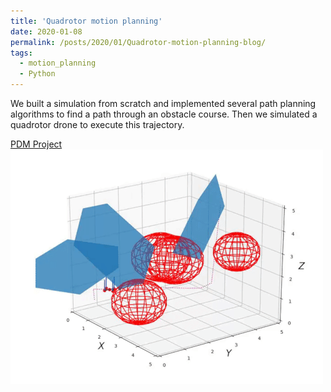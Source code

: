 ```yaml
---
title: 'Quadrotor motion planning'
date: 2020-01-08
permalink: /posts/2020/01/Quadrotor-motion-planning-blog/
tags:
  - motion_planning
  - Python
---
```


We built a simulation from scratch and implemented several path planning algorithms to find a path through an obstacle course. Then we simulated a quadrotor drone to execute this trajectory.

[PDM Project](https://github.com/h0uter/PDM-project)
![PDM Preview](images/PDM_preview.gif)
